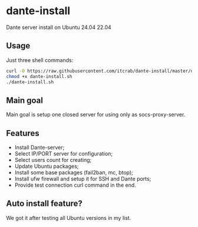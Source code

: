 # dante-install
Dante server install on Ubuntu 24.04 22.04

## Usage

Just three shell commands:

```bash
curl -O https://raw.githubusercontent.com/itcrab/dante-install/master/dante-install.sh
chmod +x dante-install.sh
./dante-install.sh
```

## Main goal

Main goal is setup one closed server for using only as socs-proxy-server.

## Features

- Install Dante-server;
- Select IP/PORT server for configuration;
- Select users count for creating;
- Update Ubuntu packages;
- Install some base packages (fail2ban, mc, btop);
- Install ufw firewall and setup it for SSH and Dante ports;
- Provide test connection curl command in the end.

## Auto install feature?

We got it after testing all Ubuntu versions in my list.
